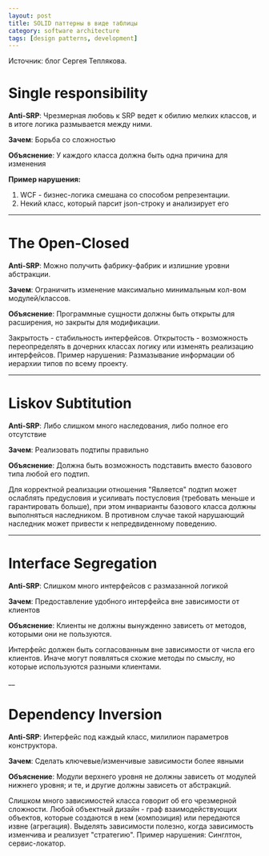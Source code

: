 ```yaml
---
layout: post
title: SOLID паттерны в виде таблицы
category: software architecture
tags: [design patterns, development]
---
```


Источник: блог Сергея Теплякова.

# Single responsibility

**Anti-SRP**: Чрезмерная любовь к SRP ведет к обилию мелких классов, и в итоге логика размывается между ними.

**Зачем**: Борьба со сложностью

**Объяснение**: У каждого класса должна быть одна причина для изменения

**Пример нарушения:**
1. WCF - бизнес-логика смешана со способом репрезентации.
2. Некий класс, который парсит json-строку и анализирует его
___

# The Open-Closed

**Anti-SRP**: Можно получить фабрику-фабрик и излишние уровни абстракции.

**Зачем**: Ограничить изменение максимально минимальным кол-вом модулей/классов.

**Объяснение**: Программные сущности должны быть открыты для расширения, но закрыты для модификации.

Закрытость - стабильность интерфейсов. Открытость - возможность переопределять в дочерних классах логику или изменять реализацию интерфейсов.
Пример нарушения: Размазывание информации об иерархии типов по всему проекту.
___

# Liskov Subtitution

**Anti-SRP**: Либо слишком много наследования, либо полное его отсутствие

**Зачем**: Реализовать подтипы правильно

**Объяснение**: Должна быть возможность подставить вместо базового типа любой его подтип.

Для корректной реализации отношения "Является" подтип может ослаблять предусловия и усиливать постусловия (требовать меньше и гарантировать больше), при этом инварианты базового класса должны выполняться наследником. В противном случае такой нарушающий наследник может привести к непредвиденному поведению.
___

# Interface Segregation

**Anti-SRP**: Слишком много интерфейсов с размазанной логикой

**Зачем**: Предоставление удобного интерфейса вне зависимости от клиентов

**Объяснение**: Клиенты не должны вынужденно зависеть от методов, которыми они не пользуются.

Интерфейс должен быть согласованным вне зависимости от числа его клиентов. Иначе могут появляться схожие методы по смыслу, но которые используются разными клиентами.

__

# Dependency Inversion

**Anti-SRP**: Интерфейс под каждый класс, милилион параметров конструктора.

**Зачем**: Сделать ключевые/изменчивые зависимости более явными

**Объяснение**: Модули верхнего уровня не должны зависеть от модулей нижнего уровня; и те, и другие должны зависеть от абстракций.

Слишком много зависимостей класса говорит об его чрезмерной сложности. Любой объектный дизайн - граф взаимодействующих объектов, которые создаются в нем (композиция) или передаются извне (агрегация). Выделять зависимости полезно, когда зависимость изменчива и реализует "стратегию".
Пример нарушения: Синглтон, сервис-локатор.

